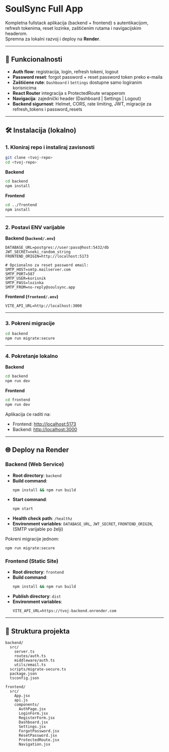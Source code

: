 # SoulSync Full App

Kompletna fullstack aplikacija (backend + frontend) s autentikacijom, refresh tokenima, reset lozinke, zaštićenim rutama i navigacijskim headerom.  
Spremna za lokalni razvoj i deploy na **Render**.

---

## 🚀 Funkcionalnosti
- **Auth flow**: registracija, login, refresh tokeni, logout  
- **Password reset**: forgot password + reset password token preko e-maila  
- **Zaštićene rute**: `Dashboard` i `Settings` dostupne samo logiranim korisnicima  
- **React Router** integracija s ProtectedRoute wrapperom  
- **Navigacija**: zajednički header (Dashboard | Settings | Logout)  
- **Backend sigurnost**: Helmet, CORS, rate limiting, JWT, migracije za refresh_tokens i password_resets  

---

## 🛠️ Instalacija (lokalno)

### 1. Kloniraj repo i instaliraj zavisnosti
```bash
git clone <tvoj-repo>
cd <tvoj-repo>
```

**Backend**
```bash
cd backend
npm install
```

**Frontend**
```bash
cd ../frontend
npm install
```

---

### 2. Postavi ENV varijable

**Backend (`backend/.env`)**
```
DATABASE_URL=postgres://user:pass@host:5432/db
JWT_SECRET=neki_random_string
FRONTEND_ORIGIN=http://localhost:5173

# Opcionalno za reset password email:
SMTP_HOST=smtp.mailserver.com
SMTP_PORT=587
SMTP_USER=korisnik
SMTP_PASS=lozinka
SMTP_FROM=no-reply@soulsync.app
```

**Frontend (`frontend/.env`)**
```
VITE_API_URL=http://localhost:3000
```

---

### 3. Pokreni migracije
```bash
cd backend
npm run migrate:secure
```

---

### 4. Pokretanje lokalno
**Backend**
```bash
cd backend
npm run dev
```

**Frontend**
```bash
cd frontend
npm run dev
```

Aplikacija će raditi na:
- Frontend: [http://localhost:5173](http://localhost:5173)  
- Backend: [http://localhost:3000](http://localhost:3000)  

---

## 🌐 Deploy na Render

### Backend (Web Service)
- **Root directory**: `backend`
- **Build command**:  
  ```bash
  npm install && npm run build
  ```
- **Start command**:  
  ```bash
  npm start
  ```
- **Health check path**: `/healthz`
- **Environment variables**: `DATABASE_URL`, `JWT_SECRET`, `FRONTEND_ORIGIN`, (SMTP varijable po želji)

Pokreni migracije jednom:
```bash
npm run migrate:secure
```

### Frontend (Static Site)
- **Root directory**: `frontend`
- **Build command**:  
  ```bash
  npm install && npm run build
  ```
- **Publish directory**: `dist`
- **Environment variables**:  
  ```
  VITE_API_URL=https://tvoj-backend.onrender.com
  ```

---

## 📂 Struktura projekta
```
backend/
  src/
    server.ts
    routes/auth.ts
    middleware/auth.ts
    utils/email.ts
  scripts/migrate-secure.ts
  package.json
  tsconfig.json

frontend/
  src/
    App.jsx
    api.js
    components/
      AuthPage.jsx
      LoginForm.jsx
      RegisterForm.jsx
      Dashboard.jsx
      Settings.jsx
      ForgotPassword.jsx
      ResetPassword.jsx
      ProtectedRoute.jsx
      Navigation.jsx
```
